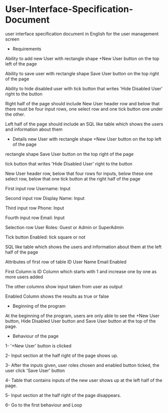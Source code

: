 # User-Interface-Specification-Document
 user interface specification document in English for the user management screen

- Requirements

Ability to add new User with rectangle shape +New User button on the top left of the page 

Ability to save user with rectangle shape Save User button on the top right of the page

Ability to hide disabled user with tick button that writes 'Hide Disabled User' 
right to the button

Right half of the page should include New User header row and below that there must be four input rows, one select row and one tick button one under the other.

Left half of the page should include an SQL like table which shows the users and information about them

 - Details 
new User with rectangle shape +New User button on the top left of the page 

rectangle shape Save User button on the top right of the page

tick button that writes 'Hide Disabled User' 
right to the button

New User header row, below that four rows for inputs, below these one select row, below that one tick button at the right half of the page

First input row   Username: Input

Second input row   Display Name: Input

Third input row    Phone: Input

Fourth input row   Email: Input

Selection row      User Roles:  Guest or Admin or SuperAdmin

Tick button      Enabled:  tick square or not

 SQL like table which shows the users and information about them at the left half of the page
 
 Attributes of first row of table    ID   User Name    Email     Enabled  
 
 First Column is ID Column which starts with 1 and increase one by one as more users added
 
 The other columns show input taken from user as output
 
 Enabled Column shows the results as true or false
 
 - Beginning of the program
 
 At the beginning of the program, users are only able to see the +New User button, Hide Disabled User button and Save User button at the top of the page. 

- Behaviour of the page

1- '+New User' button is clicked 

2- Input section at the half right of the page shows up.

3- After the inputs given, user roles chosen and enabled button ticked, the user click 'Save User' button 

4- Table that contains inputs of the new user shows up at the left half of the page.

5- Input section at the half right of the page disappears.

6- Go to the first behaviour and Loop




 



  
